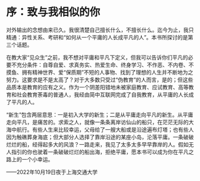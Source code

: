 # 序：致与我相似的你

对外输出的念想由来已久。我很清楚自己擅长什么，不擅长什么。迄今为止，我只精通：异性关系、考研和“如何从一个平庸的人长成平凡的人”。本书所探讨的是第三个话题。

在教大家“见众生”之前，我不想对平庸和平凡下定义，但我可以告诉你们平凡的必要不充分条件：自尊自爱、求真务实、热爱生命、终身学习、不作恶、不内卷、不摸鱼、拥有精神世界、爱“保质期”不短的人事物、找到了理想的人生并不断地为之努力。这要求是不是太高了？对于大多数只受过“伪教育”的人而言，是的；但这些品质本是教育的应有之义。作为一个阴差阳错地未被家庭教育、应试教育、高等教育和社会教育荼毒的普通人，我经由简中互联网完成了自我教育，从平庸的人长成了平凡的人。

“新生”包含两层意思：一是初入大学的新生；二是从平庸走向平凡的新生。从平庸走向平凡，是痛苦的。求索之人，就像一条条离岸访仙山的船只，在茫茫无际的大海中航行。有些人生来比较幸运，父母给了一艘大船或是沿途遍布灯塔；也有些人因为触礁葬身海底；但大部分人选择了靠岸沿途的某座小岛，沦落平庸。一条破破烂烂的船，经得起多大的风浪？一路走来，我见了太多太多早早靠岸的人。假如无人指引的你也驶着一条破破烂烂的船出海，拒绝平庸，愿本书可以成为你在平凡之路上的一个小幸运。

——2022年10月19日夜于上海交通大学
